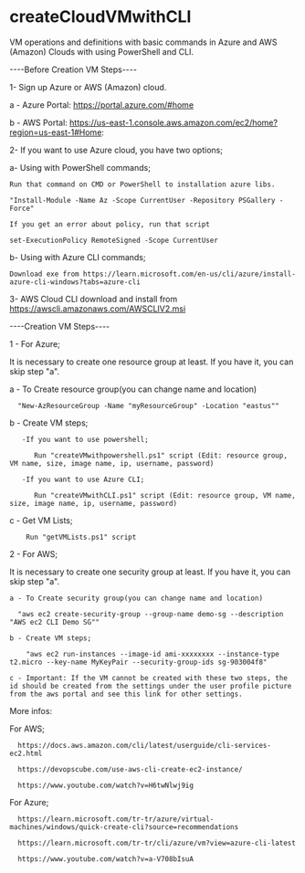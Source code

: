 # createCloudVMwithCLI
VM operations and definitions with basic commands in Azure and AWS (Amazon) Clouds with using PowerShell and CLI.

----Before Creation VM Steps----

1- Sign up Azure or AWS (Amazon) cloud.

  a - Azure Portal: https://portal.azure.com/#home
  
  b - AWS Portal: https://us-east-1.console.aws.amazon.com/ec2/home?region=us-east-1#Home:
  
2-  If you want to use Azure cloud, you have two options;

  a- Using with PowerShell commands;
  
    Run that command on CMD or PowerShell to installation azure libs.
    
    "Install-Module -Name Az -Scope CurrentUser -Repository PSGallery -Force"
    
    If you get an error about policy, run that script
    
    set-ExecutionPolicy RemoteSigned -Scope CurrentUser
      
  b- Using with Azure CLI commands;
  
    Download exe from https://learn.microsoft.com/en-us/cli/azure/install-azure-cli-windows?tabs=azure-cli
       
3- AWS Cloud CLI download and install from https://awscli.amazonaws.com/AWSCLIV2.msi

----Creation VM Steps----

1 - For Azure;

  It is necessary to create one resource group at least. If you have it, you can skip step "a".
  
  a - To Create resource group(you can change name and location)
  
      "New-AzResourceGroup -Name "myResourceGroup" -Location "eastus""
      
  b - Create VM steps;
  
       -If you want to use powershell;
       
          Run "createVMwithpowershell.ps1" script (Edit: resource group, VM name, size, image name, ip, username, password)
          
       -If you want to use Azure CLI;
       
          Run "createVMwithCLI.ps1" script (Edit: resource group, VM name, size, image name, ip, username, password)
          
  c - Get VM Lists;
  
        Run "getVMLists.ps1" script
                
2 - For AWS;

  It is necessary to create one security group at least. If you have it, you can skip step "a".
  
    a - To Create security group(you can change name and location)
    
      "aws ec2 create-security-group --group-name demo-sg --description "AWS ec2 CLI Demo SG""
      
    b - Create VM steps;
    
        "aws ec2 run-instances --image-id ami-xxxxxxxx --instance-type t2.micro --key-name MyKeyPair --security-group-ids sg-903004f8"
        
    c - Important: If the VM cannot be created with these two steps, the id should be created from the settings under the user profile picture from the aws portal and see this link for other settings.
          
More infos:

  For AWS;
  
      https://docs.aws.amazon.com/cli/latest/userguide/cli-services-ec2.html
      
      https://devopscube.com/use-aws-cli-create-ec2-instance/
      
      https://www.youtube.com/watch?v=H6twNlwj9ig
      
  For Azure;
  
      https://learn.microsoft.com/tr-tr/azure/virtual-machines/windows/quick-create-cli?source=recommendations
      
      https://learn.microsoft.com/tr-tr/cli/azure/vm?view=azure-cli-latest
      
      https://www.youtube.com/watch?v=a-V708bIsuA
      
